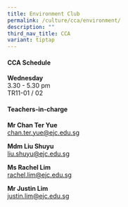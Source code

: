 ```yaml
---
title: Environment Club
permalink: /culture/cca/environment/
description: ""
third_nav_title: CCA
variant: tiptap
---
```

<h4><strong>CCA Schedule</strong></h4>
<p><strong>Wednesday</strong>
<br>3.30 - 5.30 pm
<br>TR11-01 / 02</p>
<p></p>
<h4><strong>Teachers-in-charge</strong></h4>
<p><strong>Mr Chan Ter Yue</strong>
<br><a href="mailto:chan.ter.yue@ejc.edu.sg" rel="noopener noreferrer nofollow" target="_blank">chan.ter.yue@ejc.edu.sg</a>
</p>
<p><strong>Mdm Liu Shuyu</strong>
<br><a href="mailto:liu.shuyu@ejc.edu.sg" rel="noopener noreferrer nofollow" target="_blank">liu.shuyu@ejc.edu.sg</a>
</p>
<p><strong>Ms Rachel Lim</strong>
<br><a href="mailto:rachel.lim@ejc.edu.sg" rel="noopener nofollow" target="_blank">rachel.lim@ejc.edu.sg</a>
</p>
<p><strong>Mr Justin Lim</strong>
<br><a href="mailto:justin.lim@ejc.edu.sg" rel="noopener nofollow" target="_blank">justin.lim@ejc.edu.sg</a>
</p>